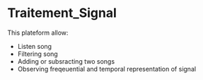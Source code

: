 # Traitement_Signal

This plateform allow:  
- Listen song  
- Filtering song 
- Adding or subsracting two songs  
- Observing freqeuential and temporal representation of signal  
